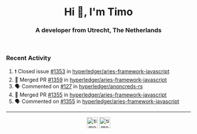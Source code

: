 <h1 align="center">Hi 👋, I'm Timo</h1>
<h3 align="center">A developer from Utrecht, The Netherlands</h3>
<br/>
<!-- https://github.com/rahuldkjain/github-profile-readme-generator --!>

<!--  <p align="left"><img src="https://github-readme-stats.vercel.app/api?username=timoglastra&show_icons=true&count_private=true&" alt="timoglastra" /></p> --!>

<!--
Github language stats
<p align="left"><img src="https://github-readme-stats.vercel.app/api/top-langs/?username=timoglastra&layout=compact" alt="timoglastra" /><p>
-->

<!-- Codestats language stats -->
<!-- <p align="left"><img src="https://codestats-readme.vercel.app/api/top-langs/?username=timoglastra&layout=compact&language_count=12" alt="timoglastra" /><p>    --!>
  
<h3>Recent Activity</h3>

<!--START_SECTION:activity-->
1. ❗️ Closed issue [#1353](https://github.com/hyperledger/aries-framework-javascript/issues/1353) in [hyperledger/aries-framework-javascript](https://github.com/hyperledger/aries-framework-javascript)
2. 🎉 Merged PR [#1359](https://github.com/hyperledger/aries-framework-javascript/pull/1359) in [hyperledger/aries-framework-javascript](https://github.com/hyperledger/aries-framework-javascript)
3. 🗣 Commented on [#127](https://github.com/hyperledger/anoncreds-rs/issues/127) in [hyperledger/anoncreds-rs](https://github.com/hyperledger/anoncreds-rs)
4. 🎉 Merged PR [#1355](https://github.com/hyperledger/aries-framework-javascript/pull/1355) in [hyperledger/aries-framework-javascript](https://github.com/hyperledger/aries-framework-javascript)
5. 🗣 Commented on [#1355](https://github.com/hyperledger/aries-framework-javascript/issues/1355) in [hyperledger/aries-framework-javascript](https://github.com/hyperledger/aries-framework-javascript)
<!--END_SECTION:activity-->

---

<p align="center">
<a href="https://twitter.com/timoglastra" target="blank"><img align="center" src="https://cdn.jsdelivr.net/npm/simple-icons@3.0.1/icons/twitter.svg" alt="timoglastra" height="30" width="30" /></a>
<a href="https://linkedin.com/in/timoglastra" target="blank"><img align="center" src="https://cdn.jsdelivr.net/npm/simple-icons@3.0.1/icons/linkedin.svg" alt="timoglastra" height="30" width="30" /></a>
</p>



